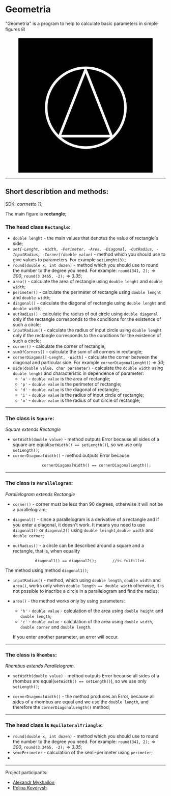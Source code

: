 # Geometria

"Geometria" is a program to help to calculate basic parameters in simple figures :ballot_box_with_check:

<div style="text-align:center">
  <img src="img_2.png" alt="img_2.png">
</div>
<!--![img_2.png](img_2.png)-->

___
## Short describtion and methods:
SDK: *corrnetto 11*;

The main figure is **rectangle**;
### The head class ```Rectangle```:
- ```double lenght``` - the main values that denotes the value of rectangle`s side;
- *```set[-Lenght, -Width, -Perimeter, -Area, -Diagonal, -OutRadius, -InputRadius, -Corner](double value)```* - method which you should use to give values to parameters. For example ```setLenght(3);```
- ```round(double x, int dozen)``` - method which you should use to round the number to the degree you need. For example: ```round(341, 2);``` => *300*, ```round(3.3465, -2);``` => *3.35*;
- ```area()``` - calculate the area of rectangle using ```double lenght``` and ```double width```;
- ```perimeter()``` - calculate the perimeter of rectangle using ```double lenght``` and ```double width```;
- ```diagonal()``` - calculate the diagonal of rectangle using ```double lenght``` and ```double width```;
- ```outRadius()``` - calculate the radius of out circle using ```double diagonal``` only if the rectangle corresponds to the conditions for the existence of such a circle;
- ```inputRadius()``` - calculate the radius of input circle using ```double lenght``` only if the rectangle corresponds to the conditions for the existence of such a circle;
- ```corner()``` - calculate the corner of rectangle;
- ```sumOfCorners()``` - calculate the sum of all corners in rectangle; 
- ```cornerDiagonal[-Lenght, -Width]``` - calculate the corner between the diagonal and particular side. For example ```cornerDiagonalLenght()``` => *30*;
- ```side(double value, char parameter)``` - calculate the ```double width``` using ```double lenght``` and characteristic in dependence of parameter:
  - `````'a'````` - ```double value``` is the area of rectangle;
  - ```'p'``` - ```double value``` is the perimeter of rectangle;
  - ```'d'``` - ```double value``` is the diagonal of rectangle;
  - ```'i'``` - ```double value``` is the radius of input circle of rectangle;
  - ```'o'``` - ```double value``` is the radius of out circle of rectangle;
___

  

### The class is ```Square```:
*Square extends Rectangle*
+ ```setWidth(double value)``` - method outputs Error because all sides of a square are equal(`setWidth() == setLength()`), so we use only `setLength()`;
+ ```cornerDiagonalWidth()``` - method outputs Error because 
```
                cornerDiagonalWidth() == cornerDiagonalLength();
```
---


### The class is ```Parallelogram```:
*Parallelogram extends Rectangle*
+ ```corner()``` - corner must be less than 90 degrees, otherwise it will not be a parallelogram;
+ ```diagonal()``` -  since a parallelogram is a derivative of a rectangle and if you enter a diagonal, it doesn't work. It means you need to use `diagonal1()` or `diagonal2()` using ```double leinght```,```double width``` and `double corner`;

+ ```outRadius()``` - a circle can be described around a square and a rectangle, that is, when equality
```
             diagonal1() == diagonal2();       //is fulfilled.
```
  The method using method `diagonal1()`;
+ ```inputRadius()``` - method, which using `double length`, `double width` and `area()`, works only when `double length == double width` otherwise, it is not possible to inscribe a circle in a parallelogram and find the radius;
+ ```area()``` - the method works only by using parameters:
  + ```'h'``` - `double value` - calculation of the area using `double height` and `double length`;
  + ```'c'``` - `double value` - calculation of the area using `double width`, `double corner` and `double length`. 
  
  If you enter another parameter, an error will occur.  
---


### The class is ```Rhombus```:
*Rhombus extends Parallelogram.*
+ ```setWidth(double value)``` - method outputs Error because all sides of a rhombus are equal(`setWidth() == setLength()`), so we use only `setLength()`;
<!--+ ```area()``` - the method works only by using parameters:
  + ```'h'``` - `double value` - calculation of the area using `double height` and `double length`;
  + ```'c'``` - `double value` - calculation or the area using `double length` and `double corner`;
  
  If you enter another parameter, an error will occur.-->
  + ```cornerDiagonalWidth()``` - the method produces an Error, because all sides of a rhombus are equal and we use the `double length`, and therefore the `cornerDiagonalLength()` method;
---


### The head class is ```EquilateralTriangle```:
+ ```round(double x, int dozen)``` - method which you should use to round the number to the degree you need. For example: ```round(341, 2);``` => *300*, ```round(3.3465, -2);``` => *3.35*;
+ ```semiPerimeter``` - calculation of the semi-perimeter using `perimeter`;
+ 




---
Project participants:
- [Alexandr Mykhailov](https://github.com/fxckAlice);
- [Polina Kovdrysh](https://github.com/pkovdrysh).